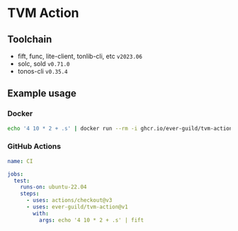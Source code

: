 # TVM Action

## Toolchain

- fift, func, lite-client, tonlib-cli, etc `v2023.06`
- solc, sold `v0.71.0`
- tonos-cli `v0.35.4`

## Example usage

### Docker

```bash
echo '4 10 * 2 + .s' | docker run --rm -i ghcr.io/ever-guild/tvm-action fift
```

### GitHub Actions

```yaml
name: CI

jobs:
  test:
    runs-on: ubuntu-22.04
    steps:
      - uses: actions/checkout@v3
      - uses: ever-guild/tvm-action@v1
        with:
          args: echo '4 10 * 2 + .s' | fift
```
